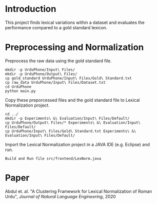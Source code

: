 # Introduction

This project finds lexical variations within a dataset and evaluates the performance compared to a gold standard lexicon.

# Preprocessing and Normalization

Preprocess the raw data using the gold standard file.
```
mkdir -p UrduPhone/Input\ Files/
mkdir -p UrduPhone/Output\ Files/
cp gold_standard UrduPhone/Input\ Files/Gold\ Standard.txt
cp raw_data UrduPhone/Input\ Files/Dataset.txt
cd UrduPhone
python main.py
```
Copy these preporcessed files and the gold standard file to Lexical Normalization project.
```
cd ../
mkdir -p Experiments\ &\ Evaluation/Input\ Files/Default/
cp UrduPhone/Output\ Files/* Experiments\ &\ Evaluation/Input\ Files/Default/
cp UrduPhone/Input\ Files/Gold\ Standard.txt Experiments\ &\ Evaluation/Input\ Files/Default/
```
Import the Lexical Normalization project in a JAVA IDE (e.g. Eclipse) and run.
```
Build and Run file src/frontend/LexNorm.java
```


# Paper
Abdul et. al. "A Clustering Framework for Lexical Normalization of Roman Urdu", *Journal of Natural Language Engineering*, 2020
